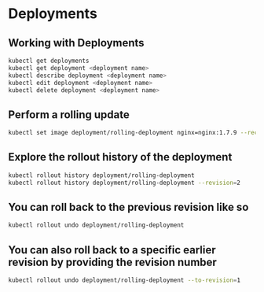 # Deployments

## Working with Deployments

```bash
kubectl get deployments
kubectl get deployment <deployment name>
kubectl describe deployment <deployment name>
kubectl edit deployment <deployment name>
kubectl delete deployment <deployment name>
```

## Perform a rolling update

```bash
kubectl set image deployment/rolling-deployment nginx=nginx:1.7.9 --record
```

## Explore the rollout history of the deployment

```bash
kubectl rollout history deployment/rolling-deployment
kubectl rollout history deployment/rolling-deployment --revision=2
```

## You can roll back to the previous revision like so

```bash
kubectl rollout undo deployment/rolling-deployment
```

## You can also roll back to a specific earlier revision by providing the revision number

```bash
kubectl rollout undo deployment/rolling-deployment --to-revision=1
```
